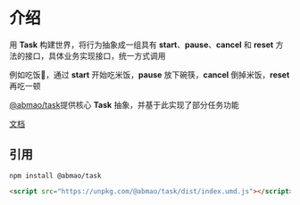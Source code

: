 # 介绍
用 __Task__ 构建世界，将行为抽象成一组具有 __start__、__pause__、__cancel__ 和 __reset__ 方法的接口，具体业务实现接口，统一方式调用

例如吃饭🍚，通过 __start__ 开始吃米饭，__pause__ 放下碗筷，__cancel__ 倒掉米饭，__reset__ 再吃一顿

[@abmao/task](https://www.npmjs.com/package/@abmao/task)提供核心 __Task__ 抽象，并基于此实现了部分任务功能

[文档](https://hengshanmwc.github.io/task/dist/)

## 引用
```
npm install @abmao/task
```
```html
<script src="https://unpkg.com/@abmao/task/dist/index.umd.js"></script>
```